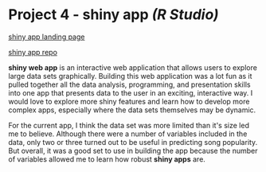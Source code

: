 # Project 4 - shiny app *(R Studio)*

[shiny app landing page](https://bphigg.github.io/music_project/)

[shiny app repo](https://github.com/bphigg/music_project)

**shiny web app** is an interactive web application that allows users to explore large data sets graphically. Building this web application was a lot fun as it pulled together all the data analysis, programming, and presentation skills into one app that presents data to the user in an exciting, interactive way.  I would love to explore more shiny features and learn how to develop more complex apps, especially where the data sets themselves may be dynamic.

For the current app, I think the data set was more limited than it's size led me to believe. Although there were a number of variables included in the data, only two or three turned out to be useful in predicting song popularity. But overall, it was a good set to use in building the app because the number of variables allowed me to learn how robust **shiny apps** are.
